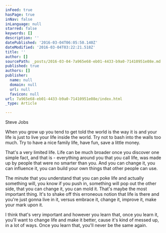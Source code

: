 ```yaml
---
inFeed: true
hasPage: true
inNav: false
inLanguage: null
starred: false
keywords: []
description: ''
datePublished: '2016-03-04T06:05:50.140Z'
dateModified: '2016-03-04T03:22:21.518Z'
title: ''
author: []
sourcePath: _posts/2016-03-04-7a965e68-eb01-4433-b9a0-71410951e08e.md
published: true
authors: []
publisher:
  name: null
  domain: null
  url: null
  favicon: null
url: 7a965e68-eb01-4433-b9a0-71410951e08e/index.html
_type: Article

---
```

Steve Jobs 

When you grow up you tend to get told the world is the way it is and your life is just to live your life inside the world. Try not to bash into the walls too much. Try to have a nice family life, have fun, save a little money.

That's a very limited life. Life can be much broader once you discover one simple fact, and that is - everything around you that you call life, was made up by people that were no smarter than you. And you can change it, you can influence it, you can build your own things that other people can use.

The minute that you understand that you can poke life and actually something will, you know if you push in, something will pop out the other side, that you can change it, you can mold it. That's maybe the most important thing. It's to shake off this erroneous notion that life is there and you're just gonna live in it, versus embrace it, change it, improve it, make your mark upon it.

I think that's very important and however you learn that, once you learn it, you'll want to change life and make it better, cause it's kind of messed up, in a lot of ways. Once you learn that, you'll never be the same again.[][0]

[0]: https://en.wikipedia.org/wiki/Think_different#cite_note-11